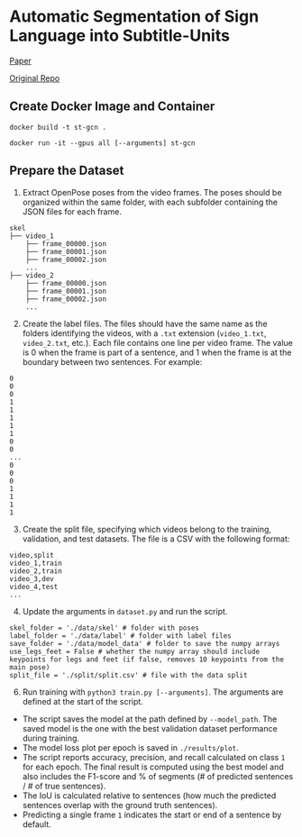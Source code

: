 # Automatic Segmentation of Sign Language into Subtitle-Units

[Paper](https://slrtp.com/papers/full_papers/SLRTP.FP.01.011.paper.pdf)

[Original Repo](https://github.com/hannahbull/sign_language_segmentation)

## Create Docker Image and Container

`docker build -t st-gcn .`

`docker run -it --gpus all [--arguments] st-gcn`

## Prepare the Dataset

1. Extract OpenPose poses from the video frames. The poses should be organized within the same folder, with each subfolder containing the JSON files for each frame.


```
skel
├── video_1
    ├── frame_00000.json
    ├── frame_00001.json
    ├── frame_00002.json
    ...
├── video_2
    ├── frame_00000.json
    ├── frame_00001.json
    ├── frame_00002.json
    ...
```

2. Create the label files. The files should have the same name as the folders identifying the videos, with a `.txt` extension (`video_1.txt`, `video_2.txt`, etc.). Each file contains one line per video frame. The value is 0 when the frame is part of a sentence, and 1 when the frame is at the boundary between two sentences. For example:

```
0
0
0
1
1
1
1
1
0
0
...
0
0
0
1
1
1
1
```

3. Create the split file, specifying which videos belong to the training, validation, and test datasets. The file is a CSV with the following format:

```
video,split
video_1,train
video_2,train
video_3,dev
video_4,test
...
```

4. Update the arguments in `dataset.py` and run the script.

```
skel_folder = './data/skel' # folder with poses
label_folder = './data/label' # folder with label files
save_folder = './data/model_data' # folder to save the numpy arrays
use_legs_feet = False # whether the numpy array should include keypoints for legs and feet (if false, removes 10 keypoints from the main pose)
split_file = './split/split.csv' # file with the data split
```


6. Run training with `python3 train.py [--arguments]`. The arguments are defined at the start of the script.
- The script saves the model at the path defined by `--model_path`. The saved model is the one with the best validation dataset performance during training.
- The model loss plot per epoch is saved in `./results/plot`.
- The script reports accuracy, precision, and recall calculated on class `1` for each epoch. The final result is computed using the best model and also includes the F1-score and % of segments (# of predicted sentences / # of true sentences).
- The IoU is calculated relative to sentences (how much the predicted sentences overlap with the ground truth sentences).
- Predicting a single frame `1` indicates the start or end of a sentence by default.

